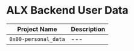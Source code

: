 # ALX Backend User Data

| Project Name | Description |
| --- | --- |
| `0x00-personal_data` | --- |
